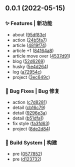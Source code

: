 ## 0.0.1 (2022-05-15)


### ✨ Features | 新功能

* about ([95df83e](https://github.com/alqmc/alqmc.github.io/commit/95df83e))
* action ([24b5fa7](https://github.com/alqmc/alqmc.github.io/commit/24b5fa7))
* article ([4819f74](https://github.com/alqmc/alqmc.github.io/commit/4819f74))
* article +1 ([84164a8](https://github.com/alqmc/alqmc.github.io/commit/84164a8))
* article move over ([4537d91](https://github.com/alqmc/alqmc.github.io/commit/4537d91))
* blog ([52d6269](https://github.com/alqmc/alqmc.github.io/commit/52d6269))
* husky ([5e4d264](https://github.com/alqmc/alqmc.github.io/commit/5e4d264))
* log ([a72954c](https://github.com/alqmc/alqmc.github.io/commit/a72954c))
* project ([3ec649c](https://github.com/alqmc/alqmc.github.io/commit/3ec649c))


### 🐛 Bug Fixes | Bug 修复

* action ([c7d8281](https://github.com/alqmc/alqmc.github.io/commit/c7d8281))
* detail ([cb16c79](https://github.com/alqmc/alqmc.github.io/commit/cb16c79))
* detail ([9296e3a](https://github.com/alqmc/alqmc.github.io/commit/9296e3a))
* detail ([b51dfa1](https://github.com/alqmc/alqmc.github.io/commit/b51dfa1))
* fix style ([fa3fd63](https://github.com/alqmc/alqmc.github.io/commit/fa3fd63))
* project ([8de2d84](https://github.com/alqmc/alqmc.github.io/commit/8de2d84))


### 👷‍ Build System | 构建

* pre ([0577852](https://github.com/alqmc/alqmc.github.io/commit/0577852))
* pre ([d123732](https://github.com/alqmc/alqmc.github.io/commit/d123732))



